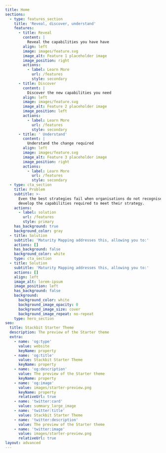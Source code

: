 ```yaml
---
title: Home
sections:
  - type: features_section
    title: 'Reveal, discover, understand'
    features:
      - title: Reveal
        content: |
          Reveal the capabilities you have have
        align: left
        image: images/feature.svg
        image_alt: Feature 1 placeholder image
        image_position: right
        actions:
          - label: Learn More
            url: /features
            style: secondary
      - title: Discover
        content: |
          Discover the new capabilities you need
        align: left
        image: images/feature.svg
        image_alt: Feature 2 placeholder image
        image_position: left
        actions:
          - label: Learn More
            url: /features
            style: secondary
      - title: ' Understand'
        content: |
          Understand the change required
        align: left
        image: images/feature.svg
        image_alt: Feature 3 placeholder image
        image_position: right
        actions:
          - label: Learn More
            url: /features
            style: secondary
  - type: cta_section
    title: Problem
    subtitle: >-
      Even the best strategies fail when organisations do not recognise and
      develop the capabilities required to meet their strategy. 
    actions:
      - label: solution
        url: /features
        style: primary
    has_background: true
    background_color: gray
  - title: Solution
    subtitle: 'Maturity Mapping addresses this, allowing you to:'
    actions: []
    has_background: false
    background_color: white
    type: cta_section
  - title: Solution
    subtitle: 'Maturity Mapping addresses this, allowing you to:'
    actions: []
    align: left
    image_alt: lorem-ipsum
    image_position: left
    has_background: false
    background:
      background_color: white
      background_image_opacity: 0
      background_image_size: cover
      background_image_repeat: no-repeat
    type: hero_section
seo:
  title: Stackbit Starter Theme
  description: The preview of the Starter theme
  extra:
    - name: 'og:type'
      value: website
      keyName: property
    - name: 'og:title'
      value: Stackbit Starter Theme
      keyName: property
    - name: 'og:description'
      value: The preview of the Starter theme
      keyName: property
    - name: 'og:image'
      value: images/starter-preview.png
      keyName: property
      relativeUrl: true
    - name: 'twitter:card'
      value: summary_large_image
    - name: 'twitter:title'
      value: Stackbit Starter Theme
    - name: 'twitter:description'
      value: The preview of the Starter theme
    - name: 'twitter:image'
      value: images/starter-preview.png
      relativeUrl: true
layout: advanced
---
```

